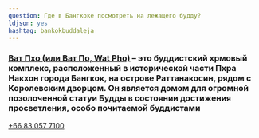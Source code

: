 ```yaml
---
question: Где в Бангкоке посмотреть на лежащего будду?
ldjson: yes
hashtag: bankokbuddaleja
---
```


### [Ват Пхо (или Ват По, Wat Pho)](https://maps.app.goo.gl/GsbwoQsm3z982kww9) – это буддистский хрмовый комплекс, расположенный в исторической части Пхра Накхон города Бангкок, на острове Раттанакосин, рядом с Королевским дворцом. Он является домом для огромной позолоченной статуи Будды в состоянии достижения просветления, особо почитаемой буддистами

[+66 83 057 7100](tel:66830577100)
